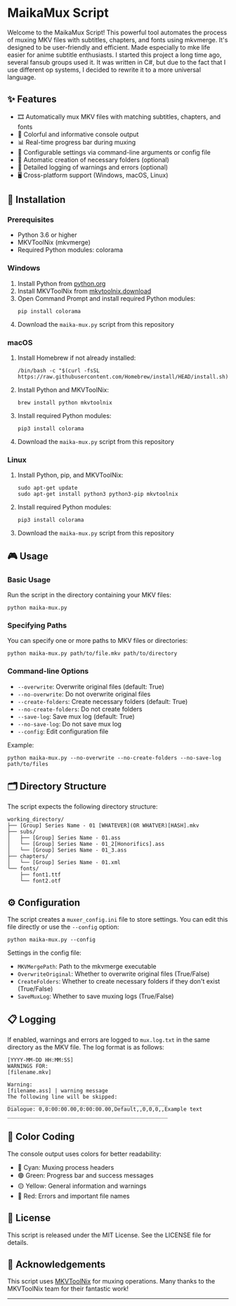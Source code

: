 # MaikaMux Script

Welcome to the MaikaMux Script! This powerful tool automates the process of muxing MKV files with subtitles, chapters, and fonts using mkvmerge. It's designed to be user-friendly and efficient. Made especially to mke life easier for anime subtitle enthusiasts.
I started this project a long time ago, several fansub groups used it. It was written in C#, but due to the fact that I use different op systems, I decided to rewrite it to a more universal language. 

## ✨ Features

- 🎞️ Automatically mux MKV files with matching subtitles, chapters, and fonts
- 🌈 Colorful and informative console output
- 📊 Real-time progress bar during muxing
- 🔧 Configurable settings via command-line arguments or config file
- 📁 Automatic creation of necessary folders (optional)
- 📝 Detailed logging of warnings and errors (optional)
- 🖥️ Cross-platform support (Windows, macOS, Linux)

## 🚀 Installation

### Prerequisites

- Python 3.6 or higher
- MKVToolNix (mkvmerge)
- Required Python modules: colorama

### Windows

1. Install Python from [python.org](https://www.python.org/downloads/windows/)
2. Install MKVToolNix from [mkvtoolnix.download](https://mkvtoolnix.download/downloads.html#windows)
3. Open Command Prompt and install required Python modules:
   ```
   pip install colorama
   ```
4. Download the `maika-mux.py` script from this repository

### macOS

1. Install Homebrew if not already installed:
   ```
   /bin/bash -c "$(curl -fsSL https://raw.githubusercontent.com/Homebrew/install/HEAD/install.sh)"
   ```
2. Install Python and MKVToolNix:
   ```
   brew install python mkvtoolnix
   ```
3. Install required Python modules:
   ```
   pip3 install colorama
   ```
4. Download the `maika-mux.py` script from this repository

### Linux

1. Install Python, pip, and MKVToolNix:
   ```
   sudo apt-get update
   sudo apt-get install python3 python3-pip mkvtoolnix
   ```
2. Install required Python modules:
   ```
   pip3 install colorama
   ```
3. Download the `maika-mux.py` script from this repository

## 🎮 Usage

### Basic Usage

Run the script in the directory containing your MKV files:

```
python maika-mux.py
```

### Specifying Paths

You can specify one or more paths to MKV files or directories:

```
python maika-mux.py path/to/file.mkv path/to/directory
```

### Command-line Options

- `--overwrite`: Overwrite original files (default: True)
- `--no-overwrite`: Do not overwrite original files
- `--create-folders`: Create necessary folders (default: True)
- `--no-create-folders`: Do not create folders
- `--save-log`: Save mux log (default: True)
- `--no-save-log`: Do not save mux log
- `--config`: Edit configuration file

Example:
```
python maika-mux.py --no-overwrite --no-create-folders --no-save-log path/to/files
```

## 🗂️ Directory Structure

The script expects the following directory structure:

```
working_directory/
├── [Group] Series Name - 01 [WHATEVER](OR WHATVER)[HASH].mkv
├── subs/
│   ├── [Group] Series Name - 01.ass
│   └── [Group] Series Name - 01_2[Honorifics].ass
│   └── [Group] Series Name - 01_3.ass
├── chapters/
│   └── [Group] Series Name - 01.xml
└── fonts/
    ├── font1.ttf
    └── font2.otf
```

## ⚙️ Configuration

The script creates a `muxer_config.ini` file to store settings. You can edit this file directly or use the `--config` option:

```
python maika-mux.py --config
```

Settings in the config file:
- `MKVMergePath`: Path to the mkvmerge executable
- `OverwriteOriginal`: Whether to overwrite original files (True/False)
- `CreateFolders`: Whether to create necessary folders if they don't exist (True/False)
- `SaveMuxLog`: Whether to save muxing logs (True/False)

## 📋 Logging

If enabled, warnings and errors are logged to `mux.log.txt` in the same directory as the MKV file. The log format is as follows:

```
[YYYY-MM-DD HH:MM:SS]
WARNINGS FOR:
[filename.mkv]

Warning:
[filename.ass] | warning message
The following line will be skipped:
___________________________________________________
Dialogue: 0,0:00:00.00,0:00:00.00,Default,,0,0,0,,Example text
___________________________________________________

```

## 🎨 Color Coding

The console output uses colors for better readability:
- 🔵 Cyan: Muxing process headers
- 🟢 Green: Progress bar and success messages
- 🟡 Yellow: General information and warnings
- 🔴 Red: Errors and important file names

## 📄 License

This script is released under the MIT License. See the LICENSE file for details.

## 🙏 Acknowledgements

This script uses [MKVToolNix](https://mkvtoolnix.download/) for muxing operations. Many thanks to the MKVToolNix team for their fantastic work!

---

